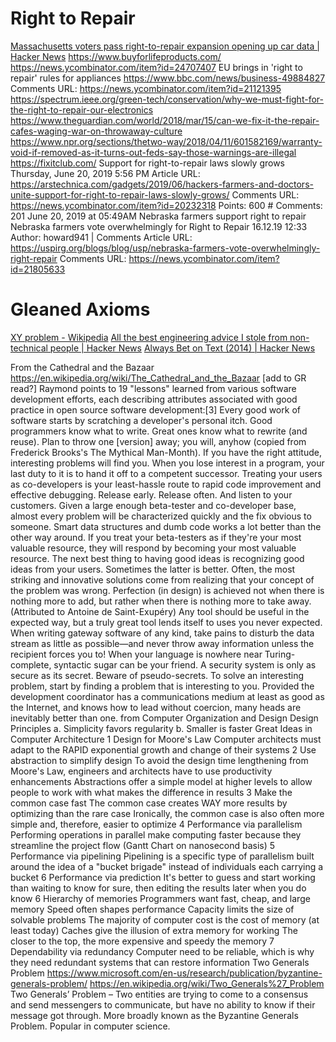 # Right to Repair

[Massachusetts voters pass right-to-repair expansion opening up car data | Hacker News](https://news.ycombinator.com/item?id=24987691)
  https://www.buyforlifeproducts.com/
    https://news.ycombinator.com/item?id=24707407
  EU brings in 'right to repair' rules for appliances
    https://www.bbc.com/news/business-49884827
    Comments URL: https://news.ycombinator.com/item?id=21121395
  https://spectrum.ieee.org/green-tech/conservation/why-we-must-fight-for-the-right-to-repair-our-electronics
  https://www.theguardian.com/world/2018/mar/15/can-we-fix-it-the-repair-cafes-waging-war-on-throwaway-culture
  https://www.npr.org/sections/thetwo-way/2018/04/11/601582169/warranty-void-if-removed-as-it-turns-out-feds-say-those-warnings-are-illegal
  https://fixitclub.com/
  Support for right-to-repair laws slowly grows
    Thursday, June 20, 2019
    5:56 PM
    Article URL: https://arstechnica.com/gadgets/2019/06/hackers-farmers-and-doctors-unite-support-for-right-to-repair-laws-slowly-grows/
    Comments URL: https://news.ycombinator.com/item?id=20232318
    Points: 600
    # Comments: 201
    June 20, 2019 at 05:49AM
  Nebraska farmers support right to repair
    Nebraska farmers vote overwhelmingly for Right to Repair	16.12.19 12:33
    Author: howard941 | Comments
    Article URL: https://uspirg.org/blogs/blog/usp/nebraska-farmers-vote-overwhelmingly-right-repair
    Comments URL: https://news.ycombinator.com/item?id=21805633

# Gleaned Axioms

[XY problem - Wikipedia](https://en.wikipedia.org/wiki/XY_problem)
[All the best engineering advice I stole from non-technical people | Hacker News](https://news.ycombinator.com/item?id=20610839)
[Always Bet on Text (2014) | Hacker News](https://news.ycombinator.com/item?id=26164001)



From the Cathedral and the Bazaar
  https://en.wikipedia.org/wiki/The_Cathedral_and_the_Bazaar
  [add to GR read?]
  Raymond points to 19 "lessons" learned from various software development efforts, each describing attributes associated with good practice in open source software development:[3]
    Every good work of software starts by scratching a developer's personal itch.
    Good programmers know what to write. Great ones know what to rewrite (and reuse).
    Plan to throw one [version] away; you will, anyhow (copied from Frederick Brooks's The Mythical Man-Month).
    If you have the right attitude, interesting problems will find you.
    When you lose interest in a program, your last duty to it is to hand it off to a competent successor.
    Treating your users as co-developers is your least-hassle route to rapid code improvement and effective debugging.
    Release early. Release often. And listen to your customers.
    Given a large enough beta-tester and co-developer base, almost every problem will be characterized quickly and the fix obvious to someone.
    Smart data structures and dumb code works a lot better than the other way around.
    If you treat your beta-testers as if they're your most valuable resource, they will respond by becoming your most valuable resource.
    The next best thing to having good ideas is recognizing good ideas from your users. Sometimes the latter is better.
    Often, the most striking and innovative solutions come from realizing that your concept of the problem was wrong.
    Perfection (in design) is achieved not when there is nothing more to add, but rather when there is nothing more to take away. (Attributed to Antoine de Saint-Exupéry)
    Any tool should be useful in the expected way, but a truly great tool lends itself to uses you never expected.
    When writing gateway software of any kind, take pains to disturb the data stream as little as possible—and never throw away information unless the recipient forces you to!
    When your language is nowhere near Turing-complete, syntactic sugar can be your friend.
    A security system is only as secure as its secret. Beware of pseudo-secrets.
    To solve an interesting problem, start by finding a problem that is interesting to you.
    Provided the development coordinator has a communications medium at least as good as the Internet, and knows how to lead without coercion, many heads are inevitably better than one.
from Computer Organization and Design
  Design Principles
    a. Simplicity favors regularity
    b. Smaller is faster
  Great Ideas in Computer Architecture
    1 Design for Moore's Law
    Computer architects must adapt to the RAPID exponential growth and change of their systems
    2 Use abstraction to simplify design
    To avoid the design time lengthening from Moore's Law, engineers and architects have to use productivity enhancements
    Abstractions offer a simple model at higher levels to allow people to work with what makes the difference in results
    3 Make the common case fast
    The common case creates WAY more results by optimizing than the rare case
    Ironically, the common case is also often more simple and, therefore, easier to optimize
    4 Performance via parallelism
    Performing operations in parallel make computing faster because they streamline the project flow (Gantt Chart on nanosecond basis)
    5 Performance via pipelining
    Pipelining is a specific type of parallelism built around the idea of a "bucket brigade" instead of individuals each carrying a bucket
    6 Performance via prediction
    It's better to guess and start working than waiting to know for sure, then editing the results later when you do know
    6 Hierarchy of memories
    Programmers want fast, cheap, and large memory
    Speed often shapes performance
    Capacity limits the size of solvable problems
    The majority of computer cost is the cost of memory (at least today)
    Caches give the illusion of extra memory for working
    The closer to the top, the more expensive and speedy the memory
    7 Dependability via redundancy
    Computer need to be reliable, which is why they need redundant systems that can restore information
Two Generals Problem
  https://www.microsoft.com/en-us/research/publication/byzantine-generals-problem/
  https://en.wikipedia.org/wiki/Two_Generals%27_Problem
  Two Generals’ Problem – Two entities are trying to come to a consensus and send messengers to communicate, but have no ability to know if their message got through. More broadly known as the Byzantine Generals Problem. Popular in computer science.
